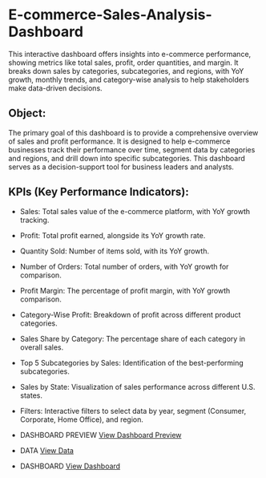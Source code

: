 # E-commerce-Sales-Analysis-Dashboard
This interactive dashboard offers insights into e-commerce performance, showing metrics like total sales, profit, order quantities, and margin. It breaks down sales by categories, subcategories, and regions, with YoY growth, monthly trends, and category-wise analysis to help stakeholders make data-driven decisions.

## Object:
The primary goal of this dashboard is to provide a comprehensive overview of sales and profit performance. It is designed to help e-commerce businesses track their performance over time, segment data by categories and regions, and drill down into specific subcategories. This dashboard serves as a decision-support tool for business leaders and analysts.

## KPIs (Key Performance Indicators):
- Sales: Total sales value of the e-commerce platform, with YoY growth tracking.
- Profit: Total profit earned, alongside its YoY growth rate.
- Quantity Sold: Number of items sold, with its YoY growth.
- Number of Orders: Total number of orders, with YoY growth for comparison.
- Profit Margin: The percentage of profit margin, with YoY growth comparison.
- Category-Wise Profit: Breakdown of profit across different product categories.
- Sales Share by Category: The percentage share of each category in overall sales.
- Top 5 Subcategories by Sales: Identification of the best-performing subcategories.
- Sales by State: Visualization of sales performance across different U.S. states.
- Filters: Interactive filters to select data by year, segment (Consumer, Corporate, Home Office), and region.

- DASHBOARD PREVIEW <a href ="https://github.com/sam-were/E-commerce-Sales-Analysis-Dashboard/blob/main/image.png">View Dashboard Preview</a>
- DATA <a href ="https://github.com/sam-were/E-commerce-Sales-Analysis-Dashboard/blob/main/DATA.xlsx">View Data</a>
- DASHBOARD <a href ="https://github.com/sam-were/E-commerce-Sales-Analysis-Dashboard/blob/main/Ecommerce%20Sales%20Analysis.xlsx">View Dashboard</a>


